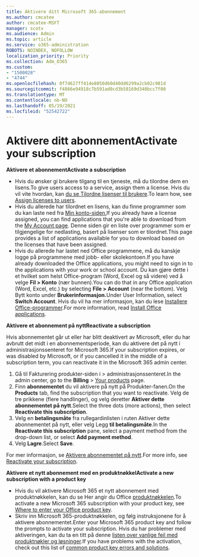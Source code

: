 ```yaml
---
title: Aktivere ditt Microsoft 365-abonnement
ms.author: cmcatee
author: cmcatee-MSFT
manager: scotv
ms.audience: Admin
ms.topic: article
ms.service: o365-administration
ROBOTS: NOINDEX, NOFOLLOW
localization_priority: Priority
ms.collection: Adm_O365
ms.custom:
- "1500028"
- "4744"
ms.openlocfilehash: 0f74627ff414e8050d60d40dd6299a2cb02c981d
ms.sourcegitcommit: f4866e94918c7b591ad0cd3b58169d340bcc7f00
ms.translationtype: MT
ms.contentlocale: nb-NO
ms.lasthandoff: 05/19/2021
ms.locfileid: "52542722"
---
```

# <a name="activate-your-subscription"></a><span data-ttu-id="4117c-102">Aktivere ditt abonnement</span><span class="sxs-lookup"><span data-stu-id="4117c-102">Activate your subscription</span></span>

<span data-ttu-id="4117c-103">**Aktivere et abonnement**</span><span class="sxs-lookup"><span data-stu-id="4117c-103">**Activate a subscription**</span></span>

- <span data-ttu-id="4117c-104">Hvis du ønsker gi brukere tilgang til en tjeneste, må du tilordne dem en lisens.</span><span class="sxs-lookup"><span data-stu-id="4117c-104">To give users access to a service, assign them a license.</span></span> <span data-ttu-id="4117c-105">Hvis du vil vite hvordan, kan [du se Tilordne lisenser til brukere](/microsoft-365/admin/manage/assign-licenses-to-users).</span><span class="sxs-lookup"><span data-stu-id="4117c-105">To learn how, see [Assign licenses to users](/microsoft-365/admin/manage/assign-licenses-to-users).</span></span>
- <span data-ttu-id="4117c-106">Hvis du allerede har tilordnet en lisens, kan du finne programmer som du kan laste ned fra [Min konto-siden.](https://portal.office.com/account/#installs)</span><span class="sxs-lookup"><span data-stu-id="4117c-106">If you already have a license assigned, you can find applications that you're able to download from the [My Account page](https://portal.office.com/account/#installs).</span></span> <span data-ttu-id="4117c-107">Denne siden gir en liste over programmer som er tilgjengelige for nedlasting, basert på lisenser som er tilordnet.</span><span class="sxs-lookup"><span data-stu-id="4117c-107">This page provides a list of applications available for you to download based on the licenses that have been assigned.</span></span>
- <span data-ttu-id="4117c-108">Hvis du allerede har lastet ned Office programmene, må du kanskje logge på programmene med jobb- eller skolekontoen.</span><span class="sxs-lookup"><span data-stu-id="4117c-108">If you have already downloaded the Office applications, you might need to sign in to the applications with your work or school account.</span></span> <span data-ttu-id="4117c-109">Du kan gjøre dette i et hvilket som helst Office-program (Word, Excel og så videre) ved å velge **Fil > Konto** (nær bunnen).</span><span class="sxs-lookup"><span data-stu-id="4117c-109">You can do that in any Office application (Word, Excel, etc.) by selecting **File > Account** (near the bottom).</span></span> <span data-ttu-id="4117c-110">Velg Bytt konto under **Brukerinformasjon.**</span><span class="sxs-lookup"><span data-stu-id="4117c-110">Under User Information, select **Switch Account**.</span></span> <span data-ttu-id="4117c-111">Hvis du vil ha mer informasjon, kan du lese [Installere Office-programmer](/microsoft-365/admin/setup/install-applications).</span><span class="sxs-lookup"><span data-stu-id="4117c-111">For more information, read [Install Office applications](/microsoft-365/admin/setup/install-applications).</span></span>

<span data-ttu-id="4117c-112">**Aktivere et abonnement på nytt**</span><span class="sxs-lookup"><span data-stu-id="4117c-112">**Reactivate a subscription**</span></span>

<span data-ttu-id="4117c-113">Hvis abonnementet går ut eller har blitt deaktivert av Microsoft, eller du har avbrutt det midt i en abonnementsperiode, kan du aktivere det på nytt i administrasjonssenteret for Microsoft 365.</span><span class="sxs-lookup"><span data-stu-id="4117c-113">If your subscription expires, or was disabled by Microsoft, or if you cancelled it in the middle of a subscription term, you can reactivate it in the Microsoft 365 admin center.</span></span>

1. <span data-ttu-id="4117c-114">Gå til Fakturering produkter-siden i   >  [](https://go.microsoft.com/fwlink/p/?linkid=842054) administrasjonssenteret.</span><span class="sxs-lookup"><span data-stu-id="4117c-114">In the admin center, go to the **Billing** > [Your products](https://go.microsoft.com/fwlink/p/?linkid=842054) page.</span></span>
2. <span data-ttu-id="4117c-115">Finn **abonnementet** du vil aktivere på nytt på Produkter-fanen.</span><span class="sxs-lookup"><span data-stu-id="4117c-115">On the **Products** tab, find the subscription that you want to reactivate.</span></span> <span data-ttu-id="4117c-116">Velg de tre prikkene (flere handlinger), og velg deretter **Aktiver dette abonnementet på nytt**.</span><span class="sxs-lookup"><span data-stu-id="4117c-116">Select the three dots (more actions), then select **Reactivate this subscription**.</span></span>
3. <span data-ttu-id="4117c-117">Velg en **betalingsmåte** fra rullegardinlisten i ruten Aktiver dette abonnementet på nytt, eller velg Legg **til betalingsmåte**.</span><span class="sxs-lookup"><span data-stu-id="4117c-117">In the **Reactivate this subscription** pane, select a payment method from the drop-down list, or select **Add payment method**.</span></span>
4. <span data-ttu-id="4117c-118">Velg **Lagre**.</span><span class="sxs-lookup"><span data-stu-id="4117c-118">Select **Save**.</span></span>

<span data-ttu-id="4117c-119">For mer informasjon, se [Aktivere abonnementet på nytt](/microsoft-365/commerce/subscriptions/reactivate-your-subscription).</span><span class="sxs-lookup"><span data-stu-id="4117c-119">For more info, see [Reactivate your subscription](/microsoft-365/commerce/subscriptions/reactivate-your-subscription).</span></span>

<span data-ttu-id="4117c-120">**Aktivere et nytt abonnement med en produktnøkkel**</span><span class="sxs-lookup"><span data-stu-id="4117c-120">**Activate a new subscription with a product key**</span></span>

- <span data-ttu-id="4117c-121">Hvis du vil aktivere Microsoft 365 et nytt abonnement med produktnøkkelen, kan du se Her angir du Office [produktnøkkelen](https://support.office.com/article/where-to-enter-your-office-product-key-0a82e5ae-739e-4b92-a6f4-2ec780c185db).</span><span class="sxs-lookup"><span data-stu-id="4117c-121">To activate a new Microsoft 365 subscription with your product key, see [Where to enter your Office product key](https://support.office.com/article/where-to-enter-your-office-product-key-0a82e5ae-739e-4b92-a6f4-2ec780c185db).</span></span>
- <span data-ttu-id="4117c-122">Skriv inn Microsoft 365-produktnøkkelen, og følg instruksjonene for å aktivere abonnementet.</span><span class="sxs-lookup"><span data-stu-id="4117c-122">Enter your Microsoft 365 product key and follow the prompts to activate your subscription.</span></span> <span data-ttu-id="4117c-123">Hvis du har problemer med aktiveringen, kan du ta en titt på denne [listen over vanlige feil med produktnøkler og løsninger](/microsoft-365/commerce/product-key-errors-and-solutions).</span><span class="sxs-lookup"><span data-stu-id="4117c-123">If you have problems with the activation, check out this list of [common product key errors and solutions](/microsoft-365/commerce/product-key-errors-and-solutions).</span></span>